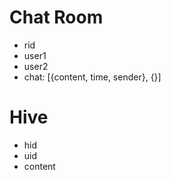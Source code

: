 # Chat Room
- rid
- user1
- user2
- chat: [{content, time, sender}, {}]

# Hive
- hid
- uid
- content


